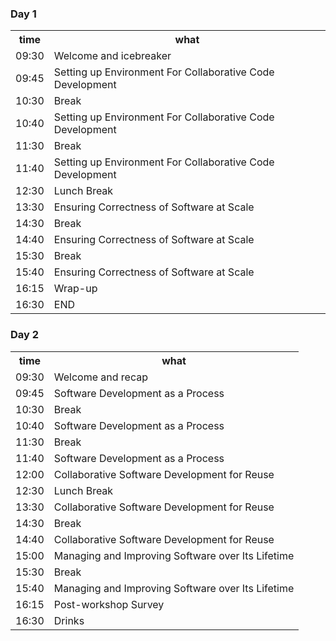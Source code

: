 <div class="row">
  <div class="col-md-6">
    <h3>Day 1</h3>
    <table class="table table-striped">
      <tr> <th>time</th> <th>what</th></tr>
      <tr> <td>09:30</td>  <td>Welcome and icebreaker</td> </tr>
      <tr> <td>09:45</td>  <td>Setting up Environment For Collaborative Code Development</td></tr>
      <tr> <td>10:30</td>  <td>Break</td></tr>
      <tr> <td>10:40</td>  <td>Setting up Environment For Collaborative Code Development </td> </tr>
      <tr> <td>11:30</td>  <td>Break</td></tr>
      <tr> <td>11:40</td>  <td>Setting up Environment For Collaborative Code Development</td> </tr>
      <tr> <td>12:30</td>  <td>Lunch Break</td></tr>
      <tr> <td>13:30</td>  <td>Ensuring Correctness of Software at Scale</td> </tr>
      <tr> <td>14:30</td>  <td>Break</td></tr>
      <tr> <td>14:40</td>  <td>Ensuring Correctness of Software at Scale</td> </tr>
      <tr> <td>15:30</td>  <td>Break</td></tr>
      <tr> <td>15:40</td>  <td>Ensuring Correctness of Software at Scale</td> </tr>
      <tr> <td>16:15</td>  <td>Wrap-up</td> </tr>
      <tr> <td>16:30</td>  <td>END</td> </tr>
    </table>
  </div>
  <div class="col-md-6">
    <h3>Day 2</h3>
    <table class="table table-striped">
      <tr> <th>time</th> <th>what</th></tr>
      <tr> <td>09:30</td>  <td>Welcome and recap</td> </tr>
      <tr> <td>09:45</td>  <td>Software Development as a Process</td></tr>
      <tr> <td>10:30</td>  <td>Break</td></tr>
      <tr> <td>10:40</td>  <td>Software Development as a Process</td> </tr>
      <tr> <td>11:30</td>  <td>Break</td></tr>
      <tr> <td>11:40</td>  <td>Software Development as a Process</td></tr>
      <tr> <td>12:00</td>  <td>Collaborative Software Development for Reuse</td></tr>
      <tr> <td>12:30</td>  <td>Lunch Break</td></tr>
      <tr> <td>13:30</td>  <td>Collaborative Software Development for Reuse</td></tr>
      <tr> <td>14:30</td>  <td>Break</td></tr>
      <tr> <td>14:40</td>  <td>Collaborative Software Development for Reuse</td> </tr>
      <tr> <td>15:00</td>  <td>Managing and Improving Software over Its Lifetime</td> </tr>
      <tr> <td>15:30</td>  <td>Break</td></tr>
      <tr> <td>15:40</td>  <td>Managing and Improving Software over Its Lifetime</td> </tr>
      <tr> <td>16:15</td>  <td>Post-workshop Survey</td> </tr>
      <tr> <td>16:30</td>  <td>Drinks</td> </tr>
    </table>
  </div>
</div>

